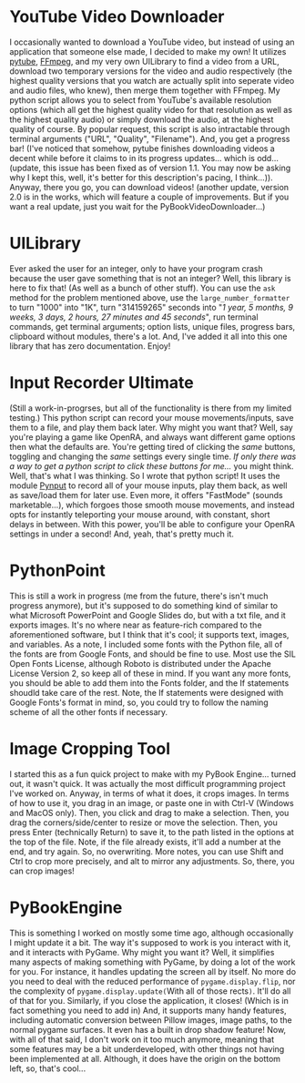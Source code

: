 # YouTube Video Downloader
I occasionally wanted to download a YouTube video, but instead of using an application that someone else made, I decided to make my own! It utilizes [pytube](https://pypi.org/project/pytube), [FFmpeg](https://ffmpeg.org), and my very own UILibrary to find a video from a URL, download two temporary versions for the video and audio respectively (the highest quality versions that you watch are actually split into seperate video and audio files, who knew), then merge them together with FFmpeg. My python script allows you to select from YouTube's available resolution options (which all get the highest quality video for that resolution as well as the highest quality audio) or simply download the audio, at the highest quality of course. By popular request, this script is also intractable through terminal arguments ("URL", "Quality", "Filename"). And, you get a progress bar! (I've noticed that somehow, pytube finishes downloading videos a decent while before it claims to in its progress updates... which is odd... (update, this issue has been fixed as of version 1.1. You may now be asking why I kept this, well, it's better for this description's pacing, I think...)). Anyway, there you go, you can download videos! (another update, version 2.0 is in the works, which will feature a couple of improvements. But if you want a real update, just you wait for the PyBookVideoDownloader...)

# UILibrary
Ever asked the user for an integer, only to have your program crash because the user gave something that is not an integer? Well, this library is here to fix that! (As well as a bunch of other stuff). You can use the `ask` method for the problem mentioned above, use the `large_number_formatter` to turn "1000" into "1K", turn "314159265" seconds into "*1 year, 5 months, 9 weeks, 3 days, 2 hours, 27 minutes and 45 seconds*", run terminal commands, get terminal arguments; option lists, unique files, progress bars, clipboard without modules, there's a lot. And, I've added it all into this one library that has zero documentation. Enjoy!

# Input Recorder Ultimate
(Still a work-in-progrses, but all of the functionality is there from my limited testing.)
This python script can record your mouse movements/inputs, save them to a file, and play them back later. Why might you want that? Well, say you're playing a game like OpenRA, and always want different game options then what the defaults are. You're getting tired of clicking the *same* buttons, toggling and changing the *same* settings every single time. *If only there was a way to get a python script to click these buttons for me...* you might think. Well, that's what I was thinking. So I wrote that python script! It uses the module [Pynput](https://pypi.org/project/pynput) to record all of your mouse inputs, play them back, as well as save/load them for later use. Even more, it offers "FastMode" (sounds marketable...), which forgoes those smooth mouse movements, and instead opts for instantly teleporting your mouse around, with constant, short delays in between. With this power, you'll be able to configure your OpenRA settings in under a second! And, yeah, that's pretty much it.

# PythonPoint
This is still a work in progress (me from the future, there's isn't much progress anymore), but it's supposed to do something kind of similar to what Microsoft PowerPoint and Google Slides do, but with a txt file, and it exports images. It's no where near as feature-rich compared to the aforementioned software, but I think that it's cool; it supports text, images, and variables. As a note, I included some fonts with the Python file, all of the fonts are from Google Fonts, and should be fine to use. Most use the SIL Open Fonts License, although Roboto is distributed under the Apache License Version 2, so keep all of these in mind. If you want any more fonts, you should be able to add them into the Fonts folder, and the If statements shoudld take care of the rest. Note, the If statements were designed with Google Fonts's format in mind, so, you could try to follow the naming scheme of all the other fonts if necessary.

# Image Cropping Tool
I started this as a fun quick project to make with my PyBook Engine... turned out, it wasn't quick. It was actually the most difficult programming project I've worked on. Anyway, in terms of what it does, it crops images. In terms of how to use it, you drag in an image, or paste one in with Ctrl-V (Windows and MacOS only). Then, you click and drag to make a selection. Then, you drag the corners/side/center to resize or move the selection. Then, you press Enter (technically Return) to save it, to the path listed in the options at the top of the file. Note, if the file already exists, it'll add a number at the end, and try again. So, no overwriting. More notes, you can use Shift and Ctrl to crop more precisely, and alt to mirror any adjustments. So, there, you can crop images!

# PyBookEngine
This is something I worked on mostly some time ago, although occasionally I might update it a bit. The way it's supposed to work is you interact with it, and it interacts with PyGame. Why might you want it? Well, it simplifies many aspects of making something with PyGame, by doing a lot of the work for you. For instance, it handles updating the screen all by itself. No more do you need to deal with the reduced performance of `pygame.display.flip`, nor the complexity of `pygame.display.update(`With all of those rects`)`. It'll do all of that for you. Similarly, if you close the application, it closes! (Which is in fact something you need to add in) And, it supports many handy features, including automatic conversion between Pillow images, image paths, to the normal pygame surfaces. It even has a built in drop shadow feature! Now, with all of that said, I don't work on it too much anymore, meaning that some features may be a bit underdeveloped, with other things not having been implemented at all. Although, it does have the origin on the bottom left, so, that's cool...
